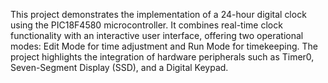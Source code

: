 This project demonstrates the implementation of a 24-hour digital clock using the PIC18F4580 microcontroller. It combines real-time clock functionality with an interactive user interface, offering two operational modes: Edit Mode for time adjustment and Run Mode for timekeeping. The project highlights the integration of hardware peripherals such as Timer0, Seven-Segment Display (SSD), and a Digital Keypad.


